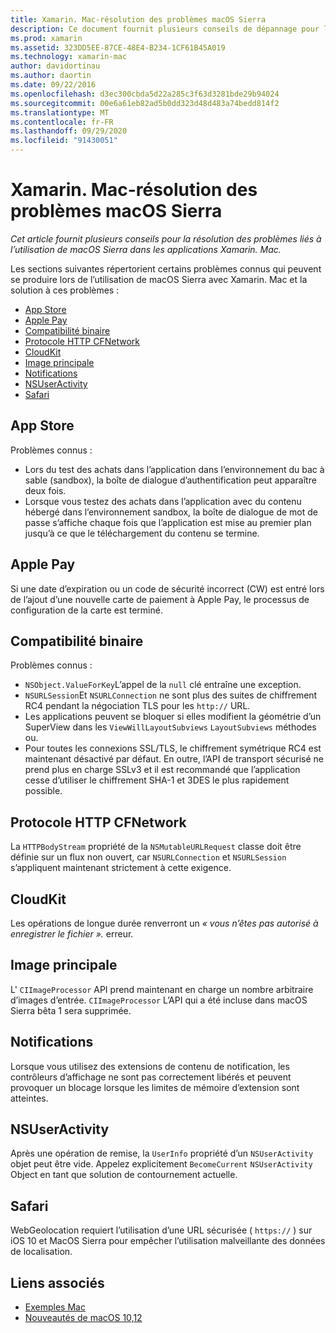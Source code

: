 ```yaml
---
title: Xamarin. Mac-résolution des problèmes macOS Sierra
description: Ce document fournit plusieurs conseils de dépannage pour l’utilisation de macOS Sierra dans les applications Xamarin. Mac. Les conseils se rapportent à l’App Store Mac, Apple Pay, la compatibilité binaire, CFNetwork, CloudKit et bien plus encore.
ms.prod: xamarin
ms.assetid: 323DD5EE-87CE-48E4-B234-1CF61B45A019
ms.technology: xamarin-mac
author: davidortinau
ms.author: daortin
ms.date: 09/22/2016
ms.openlocfilehash: d3ec300cbda5d22a285c3f63d3281bde29b94024
ms.sourcegitcommit: 00e6a61eb82ad5b0dd323d48d483a74bedd814f2
ms.translationtype: MT
ms.contentlocale: fr-FR
ms.lasthandoff: 09/29/2020
ms.locfileid: "91430051"
---
```

# <a name="xamarinmac---macos-sierra-troubleshooting"></a>Xamarin. Mac-résolution des problèmes macOS Sierra

_Cet article fournit plusieurs conseils pour la résolution des problèmes liés à l’utilisation de macOS Sierra dans les applications Xamarin. Mac._

Les sections suivantes répertorient certains problèmes connus qui peuvent se produire lors de l’utilisation de macOS Sierra avec Xamarin. Mac et la solution à ces problèmes :

- [App Store](#App-Store)
- [Apple Pay](#Apple-Pay)
- [Compatibilité binaire](#Binary-Compatibility)
- [Protocole HTTP CFNetwork](#CFNetwork-HTTP-Protocol)
- [CloudKit](#CloudKit)
- [Image principale](#CoreImage)
- [Notifications](#Notifications)
- [NSUserActivity](#NSUserActivity)
- [Safari](#Safari)

<a name="App-Store"></a>

## <a name="app-store"></a>App Store

Problèmes connus :

- Lors du test des achats dans l’application dans l’environnement du bac à sable (sandbox), la boîte de dialogue d’authentification peut apparaître deux fois.
- Lorsque vous testez des achats dans l’application avec du contenu hébergé dans l’environnement sandbox, la boîte de dialogue de mot de passe s’affiche chaque fois que l’application est mise au premier plan jusqu’à ce que le téléchargement du contenu se termine.

<a name="Apple-Pay"></a>

## <a name="apple-pay"></a>Apple Pay

Si une date d’expiration ou un code de sécurité incorrect (CW) est entré lors de l’ajout d’une nouvelle carte de paiement à Apple Pay, le processus de configuration de la carte est terminé.

<a name="Binary-Compatibility"></a>

## <a name="binary-compatibility"></a>Compatibilité binaire

Problèmes connus :

- `NSObject.ValueForKey`L’appel de la `null` clé entraîne une exception.
- `NSURLSession`Et `NSURLConnection` ne sont plus des suites de chiffrement RC4 pendant la négociation TLS pour les `http://` URL.
- Les applications peuvent se bloquer si elles modifient la géométrie d’un SuperView dans les `ViewWillLayoutSubviews` `LayoutSubviews` méthodes ou.
- Pour toutes les connexions SSL/TLS, le chiffrement symétrique RC4 est maintenant désactivé par défaut. En outre, l’API de transport sécurisé ne prend plus en charge SSLv3 et il est recommandé que l’application cesse d’utiliser le chiffrement SHA-1 et 3DES le plus rapidement possible.

<a name="CFNetwork-HTTP-Protocol"></a>

## <a name="cfnetwork-http-protocol"></a>Protocole HTTP CFNetwork

La `HTTPBodyStream` propriété de la `NSMutableURLRequest` classe doit être définie sur un flux non ouvert, car `NSURLConnection` et `NSURLSession` s’appliquent maintenant strictement à cette exigence.

<a name="CloudKit"></a>

## <a name="cloudkit"></a>CloudKit

Les opérations de longue durée renverront un _« vous n’êtes pas autorisé à enregistrer le fichier »._ erreur.

<a name="CoreImage"></a>

## <a name="core-image"></a>Image principale

L' `CIImageProcessor` API prend maintenant en charge un nombre arbitraire d’images d’entrée. `CIImageProcessor` L’API qui a été incluse dans macOS Sierra bêta 1 sera supprimée.

<a name="Notifications"></a>

## <a name="notifications"></a>Notifications

Lorsque vous utilisez des extensions de contenu de notification, les contrôleurs d’affichage ne sont pas correctement libérés et peuvent provoquer un blocage lorsque les limites de mémoire d’extension sont atteintes.

<a name="NSUserActivity"></a>

## <a name="nsuseractivity"></a>NSUserActivity

Après une opération de remise, la `UserInfo` propriété d’un `NSUserActivity` objet peut être vide. Appelez explicitement `BecomeCurrent` `NSUserActivity` Object en tant que solution de contournement actuelle.

<a name="Safari"></a>

## <a name="safari"></a>Safari

WebGeolocation requiert l’utilisation d’une URL sécurisée ( `https://` ) sur iOS 10 et MacOS Sierra pour empêcher l’utilisation malveillante des données de localisation.

## <a name="related-links"></a>Liens associés

- [Exemples Mac](/samples/browse/?products=xamarin&term=Xamarin.Mac)
- [Nouveautés de macOS 10,12](https://developer.apple.com/library/prerelease/content/releasenotes/MacOSX/WhatsNewInOSX/Articles/OSXv10.html#//apple_ref/doc/uid/TP40017145-SW1)